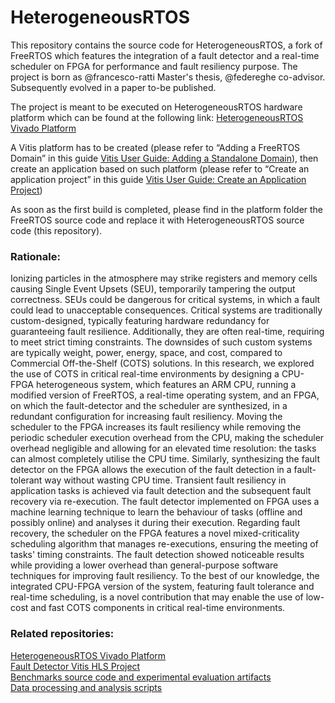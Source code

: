 # HeterogeneousRTOS
This repository contains the source code for HeterogeneousRTOS, a fork of FreeRTOS which features the integration of a fault detector and a real-time scheduler on FPGA for performance and fault resiliency purpose. The project is born as @francesco-ratti Master's thesis, @federeghe co-advisor. Subsequently evolved in a paper to-be published.

The project is meant to be executed on HeterogeneousRTOS hardware platform which can be found at the following link: [HeterogeneousRTOS Vivado Platform](https://github.com/francesco-ratti/heterogeneousRTOS_HW)

A Vitis platform has to be created (please refer to “Adding a FreeRTOS Domain” in this guide [Vitis User Guide: Adding a Standalone Domain](https://docs.amd.com/r/2021.1-English/ug1400-vitis-embedded/Adding-a-Standalone-Domain)), then create an application based on such platform (please refer to “Create an application project” in this guide [Vitis User Guide: Create an Application Project](https://docs.amd.com/r/2021.1-English/ug1393-vitis-application-acceleration/Create-an-Application-Project))

As soon as the first build is completed, please find in the platform folder the FreeRTOS source code and replace it with HeterogeneousRTOS source code (this repository).

<h3>Rationale:</h3>
Ionizing particles in the atmosphere may strike registers and memory cells causing Single Event Upsets (SEU), temporarily tampering the output correctness. SEUs could be dangerous for critical systems, in which a fault could lead to unacceptable consequences. Critical systems are traditionally custom-designed, typically featuring hardware redundancy for guaranteeing fault resilience. Additionally, they are often real-time, requiring to meet strict timing constraints. The downsides of such custom systems are typically weight, power, energy, space, and cost, compared to Commercial Off-the-Shelf (COTS) solutions. In this research, we explored the use of COTS in critical real-time environments by designing a CPU-FPGA heterogeneous system, which features an ARM CPU, running a modified version of FreeRTOS, a real-time operating system, and an FPGA, on which the fault-detector and the scheduler are synthesized, in a redundant configuration for increasing fault resiliency. Moving the scheduler to the FPGA increases its fault resiliency while removing the periodic scheduler execution overhead from the CPU, making the scheduler overhead negligible and allowing for an elevated time resolution: the tasks can almost completely utilise the CPU time.
Similarly, synthesizing the fault detector on the FPGA allows the execution of the fault detection in a fault-tolerant way without wasting CPU time. Transient fault resiliency in application tasks is achieved via fault detection and the subsequent fault recovery via re-execution. The fault detector implemented on FPGA uses a machine learning technique to learn the behaviour of tasks (offline and possibly online) and analyses it during their execution. Regarding fault recovery, the scheduler on the FPGA features a novel mixed-criticality scheduling algorithm that manages re-executions, ensuring the meeting of tasks' timing constraints. The fault detection showed noticeable results while providing a lower overhead than general-purpose software techniques for improving fault resiliency. To the best of our knowledge, the integrated CPU-FPGA version of the system, featuring fault tolerance and real-time scheduling, is a novel contribution that may enable the use of low-cost and fast COTS components in critical real-time environments.

<h3>Related repositories:</h3>

[HeterogeneousRTOS Vivado Platform](https://github.com/francesco-ratti/heterogeneousRTOS_HW)\
[Fault Detector Vitis HLS Project](https://github.com/francesco-ratti/heterogeneousRTOS_faultDetector_HLS)\
[Benchmarks source code and experimental evaluation artifacts](https://github.com/francesco-ratti/heterogeneousRTOS_benchmarks)\
[Data processing and analysis scripts](https://github.com/francesco-ratti/heteregeneousRTOS_benchmarks_data_analysis_scripts)
